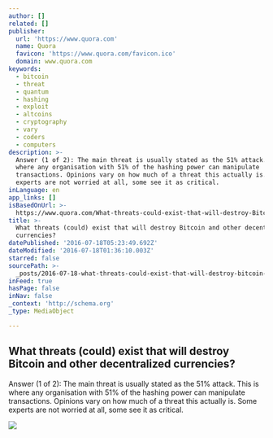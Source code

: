 ```yaml
---
author: []
related: []
publisher:
  url: 'https://www.quora.com'
  name: Quora
  favicon: 'https://www.quora.com/favicon.ico'
  domain: www.quora.com
keywords:
  - bitcoin
  - threat
  - quantum
  - hashing
  - exploit
  - altcoins
  - cryptography
  - vary
  - coders
  - computers
description: >-
  Answer (1 of 2): The main threat is usually stated as the 51% attack. This is
  where any organisation with 51% of the hashing power can manipulate
  transactions. Opinions vary on how much of a threat this actually is. Some
  experts are not worried at all, some see it as critical.
inLanguage: en
app_links: []
isBasedOnUrl: >-
  https://www.quora.com/What-threats-could-exist-that-will-destroy-Bitcoin-and-other-decentralized-currencies
title: >-
  What threats (could) exist that will destroy Bitcoin and other decentralized
  currencies?
datePublished: '2016-07-18T05:23:49.692Z'
dateModified: '2016-07-18T01:36:10.003Z'
starred: false
sourcePath: >-
  _posts/2016-07-18-what-threats-could-exist-that-will-destroy-bitcoin-and-oth.md
inFeed: true
hasPage: false
inNav: false
_context: 'http://schema.org'
_type: MediaObject

---
```

<article style=""><h1>What threats (could) exist that will destroy Bitcoin and other decentralized currencies?</h1><p>Answer (1 of 2): The main threat is usually stated as the 51% attack. This is where any organisation with 51% of the hashing power can manipulate transactions. Opinions vary on how much of a threat this actually is. Some experts are not worried at all, some see it as critical.</p><img src="https://qsf.ec.quoracdn.net/-images.new_grid.fb_share_default.pnge6dde9cfa6e03c43.png" /></article>